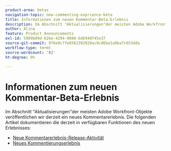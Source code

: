 ```yaml
---
product-area: betas
navigation-topic: new-commenting-exprience-beta
title: Informationen zum neuen Kommentar-Beta-Erlebnis
description: Im Abschnitt "Aktualisierungen"der meisten Adobe Workfront-Objekte veröffentlichen wir derzeit ein neues Kommentarerlebnis. Die folgenden Artikel dokumentieren die derzeit in verfügbaren Funktionen als neues Erlebnis.
author: Alina
feature: Product Announcements
exl-id: 5909b09d-626e-4294-9048-6db940f45e37
source-git-commit: 976e8c7fe0362392928ac9cd6be1a9ba7c653dda
workflow-type: tm+mt
source-wordcount: '82'
ht-degree: 0%

---
```


# Informationen zum neuen Kommentar-Beta-Erlebnis

Im Abschnitt &quot;Aktualisierungen&quot;der meisten Adobe Workfront-Objekte veröffentlichen wir derzeit ein neues Kommentarerlebnis. Die folgenden Artikel dokumentieren die derzeit in verfügbaren Funktionen des neuen Erlebnisses:

* [Neue Kommentarerlebnis-Release-Aktivität](../new-commenting-experience-beta/new-commenting-beta-experience-release-activity.md)
* [Neues Kommentierungserlebnis](../new-commenting-experience-beta/unified-commenting-experience.md)
  <!--* [New commenting experience FAQs](../../betas/new-commenting-experience-beta/new-commenting-faq.md)-->